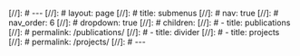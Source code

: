 [//]: # ---
[//]: # layout: page
[//]: # title: submenus
[//]: # nav: true
[//]: # nav_order: 6
[//]: # dropdown: true
[//]: # children: 
[//]: #     - title: publications
[//]: #       permalink: /publications/
[//]: #     - title: divider
[//]: #     - title: projects
[//]: #       permalink: /projects/
[//]: # ---
